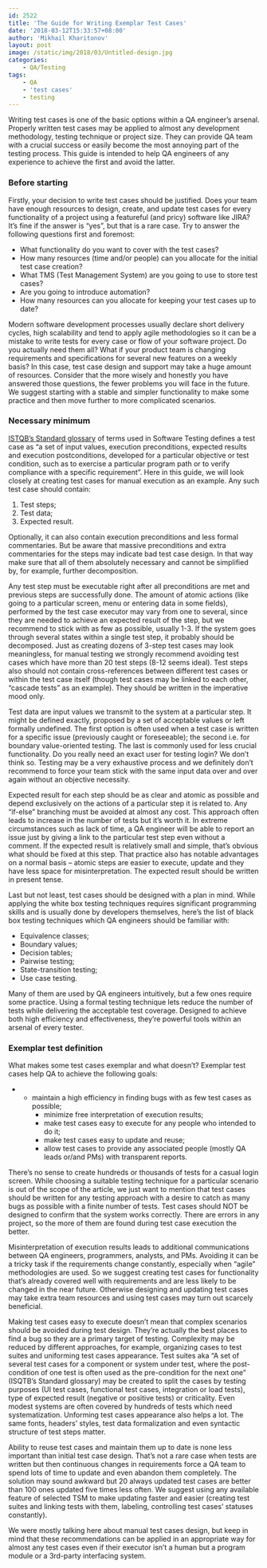 ```yaml
---
id: 2522
title: 'The Guide for Writing Exemplar Test Cases'
date: '2018-03-12T15:33:57+08:00'
author: 'Mikhail Kharitonov'
layout: post
image: /static/img/2018/03/Untitled-design.jpg
categories:
    - QA/Testing
tags:
    - QA
    - 'test cases'
    - testing
---
```


Writing test cases is one of the basic options within a QA engineer’s arsenal. Properly written test cases may be applied to almost any development methodology, testing technique or project size. They can provide QA team with a crucial success or easily become the most annoying part of the testing process. This guide is intended to help QA engineers of any experience to achieve the first and avoid the latter.

### Before starting

Firstly, your decision to write test cases should be justified. Does your team have enough resources to design, create, and update test cases for every functionality of a project using a featureful (and pricy) software like JIRA? It’s fine if the answer is “yes”, but that is a rare case. Try to answer the following questions first and foremost:

- What functionality do you want to cover with the test cases?
- How many resources (time and/or people) can you allocate for the initial test case creation?
- What TMS (Test Management System) are you going to use to store test cases?
- Are you going to introduce automation?
- How many resources can you allocate for keeping your test cases up to date?

Modern software development processes usually declare short delivery cycles, high scalability and tend to apply agile methodologies so it can be a mistake to write tests for every case or flow of your software project. Do you actually need them all? What if your product team is changing requirements and specifications for several new features on a weekly basis? In this case, test case design and support may take a huge amount of resources. Consider that the more wisely and honestly you have answered those questions, the fewer problems you will face in the future. We suggest starting with a stable and simpler functionality to make some practice and then move further to more complicated scenarios.

### Necessary minimum

[ISTQB’s Standard glossary](https://www.istqb.org/downloads/glossary.html) of terms used in Software Testing defines a test case as “a set of input values, execution preconditions, expected results and execution postconditions, developed for a particular objective or test condition, such as to exercise a particular program path or to verify compliance with a specific requirement”. Here in this guide, we will look closely at creating test cases for manual execution as an example. Any such test case should contain:

1. Test steps;
2. Test data;
3. Expected result.

Optionally, it can also contain execution preconditions and less formal commentaries. But be aware that massive preconditions and extra commentaries for the steps may indicate bad test case design. In that way make sure that all of them absolutely necessary and cannot be simplified by, for example, further decomposition.

Any test step must be executable right after all preconditions are met and previous steps are successfully done. The amount of atomic actions (like going to a particular screen, menu or entering data in some fields), performed by the test case executor may vary from one to several, since they are needed to achieve an expected result of the step, but we recommend to stick with as few as possible, usually 1-3. If the system goes through several states within a single test step, it probably should be decomposed. Just as creating dozens of 3-step test cases may look meaningless, for manual testing we strongly recommend avoiding test cases which have more than 20 test steps (8-12 seems ideal). Test steps also should not contain cross-references between different test cases or within the test case itself (though test cases may be linked to each other, “cascade tests” as an example). They should be written in the imperative mood only.

Test data are input values we transmit to the system at a particular step. It might be defined exactly, proposed by a set of acceptable values or left formally undefined. The first option is often used when a test case is written for a specific issue (previously caught or foreseeable); the second i.e. for boundary value-oriented testing. The last is commonly used for less crucial functionality. Do you really need an exact user for testing login? We don’t think so. Testing may be a very exhaustive process and we definitely don’t recommend to force your team stick with the same input data over and over again without an objective necessity.

Expected result for each step should be as clear and atomic as possible and depend exclusively on the actions of a particular step it is related to. Any “if-else” branching must be avoided at almost any cost. This approach often leads to increase in the number of tests but it’s worth it. In extreme circumstances such as lack of time, a QA engineer will be able to report an issue just by giving a link to the particular test step even without a comment. If the expected result is relatively small and simple, that’s obvious what should be fixed at this step. That practice also has notable advantages on a normal basis – atomic steps are easier to execute, update and they have less space for misinterpretation. The expected result should be written in present tense.

Last but not least, test cases should be designed with a plan in mind. While applying the white box testing techniques requires significant programming skills and is usually done by developers themselves, here’s the list of black box testing techniques which QA engineers should be familiar with:

- Equivalence classes;
- Boundary values;
- Decision tables;
- Pairwise testing;
- State-transition testing;
- Use case testing.

Many of them are used by QA engineers intuitively, but a few ones require some practice. Using a formal testing technique lets reduce the number of tests while delivering the acceptable test coverage. Designed to achieve both high efficiency and effectiveness, they’re powerful tools within an arsenal of every tester.

### Exemplar test definition

What makes some test cases exemplar and what doesn’t? Exemplar test cases help QA to achieve the following goals:

- - maintain a high efficiency in finding bugs with as few test cases as possible;
    - minimize free interpretation of execution results;
    - make test cases easy to execute for any people who intended to do it;
    - make test cases easy to update and reuse;
    - allow test cases to provide any associated people (mostly QA leads or/and PMs) with transparent reports.

There’s no sense to create hundreds or thousands of tests for a casual login screen. While choosing a suitable testing technique for a particular scenario is out of the scope of the article, we just want to mention that test cases should be written for any testing approach with a desire to catch as many bugs as possible with a finite number of tests. Test cases should NOT be designed to confirm that the system works correctly. There are errors in any project, so the more of them are found during test case execution the better.

Misinterpretation of execution results leads to additional communications between QA engineers, programmers, analysts, and PMs. Avoiding it can be a tricky task if the requirements change constantly, especially when “agile” methodologies are used. So we suggest creating test cases for functionality that’s already covered well with requirements and are less likely to be changed in the near future. Otherwise designing and updating test cases may take extra team resourсes and using test cases may turn out scarcely beneficial.

Making test cases easy to execute doesn’t mean that complex scenarios should be avoided during test design. They’re actually the best places to find a bug so they are a primary target of testing. Complexity may be reduced by different approaches, for example, organizing cases to test suites and uniforming test cases appearance. Test suites aka “A set of several test cases for a component or system under test, where the post-condition of one test is often used as the pre-condition for the next one” (ISQTB’s Standard glossary) may be created to split the cases by testing purposes (UI test cases, functional test cases, integration or load tests), type of expected result (negative or positive tests) or criticality. Even modest systems are often covered by hundreds of tests which need systematization. Unforming test cases appearance also helps a lot. The same fonts, headers’ styles, test data formalization and even syntaсtic structure of test steps matter.

Ability to reuse test cases and maintain them up to date is none less important than initial test case design. That’s not a rare case when tests are written but then continuous changes in requirements force a QA team to spend lots of time to update and even abandon them completely. The solution may sound awkward but 20 always updated test cases are better than 100 ones updated five times less often. We suggest using any available feature of selected TSM to make updating faster and easier (creating test suites and linking tests with them, labeling, controlling test cases’ statuses constantly).

We were mostly talking here about manual test cases design, but keep in mind that these recommendations can be applied in an appropriate way for almost any test cases even if their executor isn’t a human but a program module or a 3rd-party interfacing system.